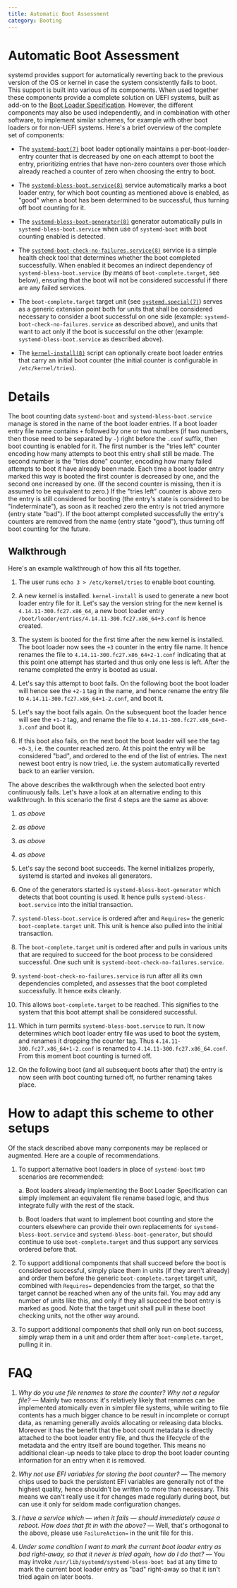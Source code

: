```yaml
---
title: Automatic Boot Assessment
category: Booting
---
```


# Automatic Boot Assessment

systemd provides support for automatically reverting back to the previous
version of the OS or kernel in case the system consistently fails to boot. This
support is built into various of its components. When used together these
components provide a complete solution on UEFI systems, built as add-on to the
[Boot Loader
Specification](https://systemd.io/BOOT_LOADER_SPECIFICATION). However, the
different components may also be used independently, and in combination with
other software, to implement similar schemes, for example with other boot
loaders or for non-UEFI systems. Here's a brief overview of the complete set of
components:

* The
  [`systemd-boot(7)`](https://www.freedesktop.org/software/systemd/man/systemd-boot.html)
  boot loader optionally maintains a per-boot-loader-entry counter that is
  decreased by one on each attempt to boot the entry, prioritizing entries that
  have non-zero counters over those which already reached a counter of zero
  when choosing the entry to boot.

* The
  [`systemd-bless-boot.service(8)`](https://www.freedesktop.org/software/systemd/man/systemd-bless-boot.service.html)
  service automatically marks a boot loader entry, for which boot counting as
  mentioned above is enabled, as "good" when a boot has been determined to be
  successful, thus turning off boot counting for it.

* The
  [`systemd-bless-boot-generator(8)`](https://www.freedesktop.org/software/systemd/man/systemd-bless-boot-generator.html)
  generator automatically pulls in `systemd-bless-boot.service` when use of
  `systemd-boot` with boot counting enabled is detected.

* The
  [`systemd-boot-check-no-failures.service(8)`](https://www.freedesktop.org/software/systemd/man/systemd-boot-check-no-failures.service.html)
  service is a simple health check tool that determines whether the boot
  completed successfully. When enabled it becomes an indirect dependency of
  `systemd-bless-boot.service` (by means of `boot-complete.target`, see
  below), ensuring that the boot will not be considered successful if there are
  any failed services.

* The `boot-complete.target` target unit (see
  [`systemd.special(7)`](https://www.freedesktop.org/software/systemd/man/systemd.special.html))
  serves as a generic extension point both for units that shall be considered
  necessary to consider a boot successful on one side (example:
  `systemd-boot-check-no-failures.service` as described above), and units that
  want to act only if the boot is successful on the other (example:
  `systemd-bless-boot.service` as described above).

* The
  [`kernel-install(8)`](https://www.freedesktop.org/software/systemd/man/kernel-install.html)
  script can optionally create boot loader entries that carry an initial boot
  counter (the initial counter is configurable in `/etc/kernel/tries`).

# Details

The boot counting data `systemd-boot` and `systemd-bless-boot.service`
manage is stored in the name of the boot loader entries. If a boot loader entry
file name contains `+` followed by one or two numbers (if two numbers, then
those need to be separated by `-`) right before the `.conf` suffix, then boot
counting is enabled for it. The first number is the "tries left" counter
encoding how many attempts to boot this entry shall still be made. The second
number is the "tries done" counter, encoding how many failed attempts to boot
it have already been made. Each time a boot loader entry marked this way is
booted the first counter is decreased by one, and the second one increased by
one. (If the second counter is missing, then it is assumed to be equivalent to
zero.) If the "tries left" counter is above zero the entry is still considered
for booting (the entry's state is considered to be "indeterminate"), as soon as
it reached zero the entry is not tried anymore (entry state "bad"). If the boot
attempt completed successfully the entry's counters are removed from the name
(entry state "good"), thus turning off boot counting for the future.

## Walkthrough

Here's an example walkthrough of how this all fits together.

1. The user runs `echo 3 > /etc/kernel/tries` to enable boot counting.

2. A new kernel is installed. `kernel-install` is used to generate a new boot
   loader entry file for it. Let's say the version string for the new kernel is
   `4.14.11-300.fc27.x86_64`, a new boot loader entry
   `/boot/loader/entries/4.14.11-300.fc27.x86_64+3.conf` is hence created.

3. The system is booted for the first time after the new kernel is
   installed. The boot loader now sees the `+3` counter in the entry file
   name. It hence renames the file to `4.14.11-300.fc27.x86_64+2-1.conf`
   indicating that at this point one attempt has started and thus only one less
   is left. After the rename completed the entry is booted as usual.

4. Let's say this attempt to boot fails. On the following boot the boot loader
   will hence see the `+2-1` tag in the name, and hence rename the entry file to
   `4.14.11-300.fc27.x86_64+1-2.conf`, and boot it.

5. Let's say the boot fails again. On the subsequent boot the loader hence will
   see the `+1-2` tag, and rename the file to
   `4.14.11-300.fc27.x86_64+0-3.conf` and boot it.

6. If this boot also fails, on the next boot the boot loader will see the
   tag `+0-3`, i.e. the counter reached zero. At this point the entry will be
   considered "bad", and ordered to the end of the list of entries. The next
   newest boot entry is now tried, i.e. the system automatically reverted back
   to an earlier version.

The above describes the walkthrough when the selected boot entry continuously
fails. Let's have a look at an alternative ending to this walkthrough. In this
scenario the first 4 steps are the same as above:

1. *as above*

2. *as above*

3. *as above*

4. *as above*

5. Let's say the second boot succeeds. The kernel initializes properly, systemd
   is started and invokes all generators.

6. One of the generators started is `systemd-bless-boot-generator` which
   detects that boot counting is used. It hence pulls
   `systemd-bless-boot.service` into the initial transaction.

7. `systemd-bless-boot.service` is ordered after and `Requires=` the generic
   `boot-complete.target` unit. This unit is hence also pulled into the initial
   transaction.

8. The `boot-complete.target` unit is ordered after and pulls in various units
   that are required to succeed for the boot process to be considered
   successful. One such unit is `systemd-boot-check-no-failures.service`.

9. `systemd-boot-check-no-failures.service` is run after all its own
   dependencies completed, and assesses that the boot completed
   successfully. It hence exits cleanly.

10. This allows `boot-complete.target` to be reached. This signifies to the
    system that this boot attempt shall be considered successful.

11. Which in turn permits `systemd-bless-boot.service` to run. It now
    determines which boot loader entry file was used to boot the system, and
    renames it dropping the counter tag. Thus
    `4.14.11-300.fc27.x86_64+1-2.conf` is renamed to
    `4.14.11-300.fc27.x86_64.conf`. From this moment boot counting is turned
    off.

12. On the following boot (and all subsequent boots after that) the entry is
    now seen with boot counting turned off, no further renaming takes place.

# How to adapt this scheme to other setups

Of the stack described above many components may be replaced or augmented. Here
are a couple of recommendations.

1. To support alternative boot loaders in place of `systemd-boot` two scenarios
   are recommended:

    a. Boot loaders already implementing the Boot Loader Specification can simply
       implement an equivalent file rename based logic, and thus integrate fully
       with the rest of the stack.

    b. Boot loaders that want to implement boot counting and store the counters
       elsewhere can provide their own replacements for
       `systemd-bless-boot.service` and `systemd-bless-boot-generator`, but should
       continue to use `boot-complete.target` and thus support any services
       ordered before that.

2. To support additional components that shall succeed before the boot is
   considered successful, simply place them in units (if they aren't already)
   and order them before the generic `boot-complete.target` target unit,
   combined with `Requires=` dependencies from the target, so that the target
   cannot be reached when any of the units fail. You may add any number of
   units like this, and only if they all succeed the boot entry is marked as
   good. Note that the target unit shall pull in these boot checking units, not
   the other way around.

3. To support additional components that shall only run on boot success, simply
   wrap them in a unit and order them after `boot-complete.target`, pulling it
   in.

# FAQ

1. *Why do you use file renames to store the counter? Why not a regular file?*
   — Mainly two reasons: it's relatively likely that renames can be implemented
   atomically even in simpler file systems, while writing to file contents has
   a much bigger chance to be result in incomplete or corrupt data, as renaming
   generally avoids allocating or releasing data blocks. Moreover it has the
   benefit that the boot count metadata is directly attached to the boot loader
   entry file, and thus the lifecycle of the metadata and the entry itself are
   bound together. This means no additional clean-up needs to take place to
   drop the boot loader counting information for an entry when it is removed.

2. *Why not use EFI variables for storing the boot counter?* — The memory chips
   used to back the persistent EFI variables are generally not of the highest
   quality, hence shouldn't be written to more than necessary. This means we
   can't really use it for changes made regularly during boot, but can use it
   only for seldom made configuration changes.

3. *I have a service which — when it fails — should immediately cause a
   reboot. How does that fit in with the above?* — Well, that's orthogonal to
   the above, please use `FailureAction=` in the unit file for this.

4. *Under some condition I want to mark the current boot loader entry as bad
   right-away, so that it never is tried again, how do I do that?* — You may
   invoke `/usr/lib/systemd/systemd-bless-boot bad` at any time to mark the
   current boot loader entry as "bad" right-away so that it isn't tried again
   on later boots.
